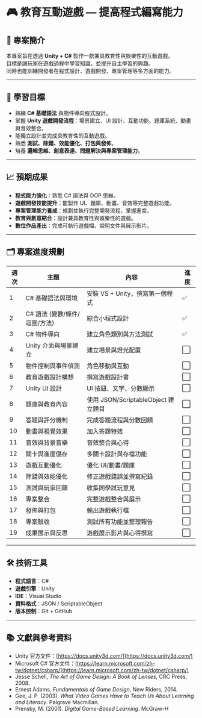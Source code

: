 # 🎮 教育互動遊戲 — 提高程式編寫能力

## 📌 專案簡介
本專案旨在透過 **Unity + C#** 製作一款兼具教育性與娛樂性的互動遊戲。  
目標是讓玩家在遊戲過程中學習知識，並提升自主學習的興趣。  
同時也能訓練開發者在程式設計、遊戲開發、專案管理等多方面的能力。

---

## 🎯 學習目標
- 熟練 **C# 基礎語法** 與物件導向程式設計。
- 掌握 **Unity 遊戲開發流程**：場景建立、UI 設計、互動功能、題庫系統、動畫與音效整合。
- 能獨立設計並完成具教育性的互動遊戲。
- 熟悉 **測試、除錯、效能優化、打包與發佈**。
- 培養 **邏輯思維、創意表達、問題解決與專案管理能力**。

---

## 📈 預期成果
- **程式能力強化**：熟悉 C# 語法與 OOP 思維。
- **遊戲開發技能提升**：能製作 UI、題庫、動畫、音效等完整遊戲功能。
- **專案管理能力養成**：規劃並執行完整開發流程，掌握進度。
- **教育與創意結合**：設計兼具教育性與娛樂性的遊戲。
- **數位作品產出**：完成可執行遊戲檔、說明文件與展示影片。

---

## 🗂 專案進度規劃
| 週次 | 主題 | 內容 | 進度 |
|------|------|------|------|
| 1 | C# 基礎語法與環境 | 安裝 VS + Unity，撰寫第一個程式 | ✅ |
| 2 | C# 語法 (變數/條件/迴圈/方法) | 綜合小程式設計 | ✅ |
| 3 | C# 物件導向 | 建立角色類別與方法測試 | ✅ |
| 4 | Unity 介面與場景建立 | 建立場景與燈光配置 | ⬜ |
| 5 | 物件控制與事件偵測 | 角色移動與互動 | ⬜ |
| 6 | 教育遊戲設計構想 | 撰寫遊戲設計書 | ⬜ |
| 7 | Unity UI 設計 | UI 按鈕、文字、分數顯示 | ⬜ |
| 8 | 題庫與教育內容 | 使用 JSON/ScriptableObject 建立題目 | ⬜ |
| 9 | 答題與評分機制 | 完成答題流程與分數回饋 | ⬜ |
| 10 | 動畫與視覺效果 | 加入答題特效 | ⬜ |
| 11 | 音效與背景音樂 | 音效整合與心得 | ⬜ |
| 12 | 關卡與進度儲存 | 多關卡設計與存檔功能 | ⬜ |
| 13 | 遊戲互動優化 | 優化 UI/動畫/題庫 | ⬜ |
| 14 | 除錯與效能優化 | 修正遊戲錯誤並撰寫紀錄 | ⬜ |
| 15 | 測試與玩家回饋 | 收集同學試玩意見 | ⬜ |
| 16 | 專案整合 | 完整遊戲整合與展示 | ⬜ |
| 17 | 發佈與打包 | 輸出遊戲執行檔 | ⬜ |
| 18 | 專案驗收 | 測試所有功能並整理報告 | ⬜ |
| 19 | 成果展示與反思 | 遊戲展示影片與心得撰寫 | ⬜ |


---

## 🛠 技術工具
- **程式語言**：C#
- **遊戲引擎**：Unity
- **IDE**：Visual Studio
- **資料格式**：JSON / ScriptableObject
- **版本控制**：Git + GitHub

---

## 📚 文獻與參考資料
- Unity 官方文件：[https://docs.unity3d.com/](https://docs.unity3d.com/)
- Microsoft C# 官方文件：[https://learn.microsoft.com/zh-tw/dotnet/csharp/](https://learn.microsoft.com/zh-tw/dotnet/csharp/)
- Jesse Schell, *The Art of Game Design: A Book of Lenses*, CRC Press, 2008.  
- Ernest Adams, *Fundamentals of Game Design*, New Riders, 2014.  
- Gee, J. P. (2003). *What Video Games Have to Teach Us About Learning and Literacy*. Palgrave Macmillan.  
- Prensky, M. (2001). *Digital Game-Based Learning*. McGraw-H
